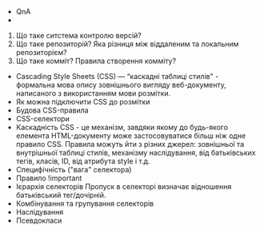 - QnA
- 
1.  Що таке ситстема контролю версій?
2.  Що таке репозиторій? Яка різниця між віддаленим та локальним репозиторієм?
3.  Що таке комміт? Правила створення комміту?


- Cascading Style Sheets (CSS) — “каскадні таблиці стилів" - формальна мова
  опису зовнішнього вигляду веб-документу, написаного з використанням мови
  розмітки.
- Як можна підключити CSS до розмітки
- Будова CSS-правила
- CSS-селектори
- Каскадність CSS - це механізм, завдяки якому до будь-якого елемента
  HTML-документу може застосовуватися більш ніж одне правило CSS. Правила можуть
  йти з різних джерел: зовнішньої та внутрішньої таблиці стилів, механізму
  наслідування, від батьківських тегів, класів, ID, від атрибута style і т.д.
- Специфічність ("вага" селектора)
- Правило !important
- Ієрархія селекторів Пропуск в селекторі визначає відношення батьківський
  тег/дочірній.
- Комбінування та групування селекторів
- Наслідування
- Псевдокласи
